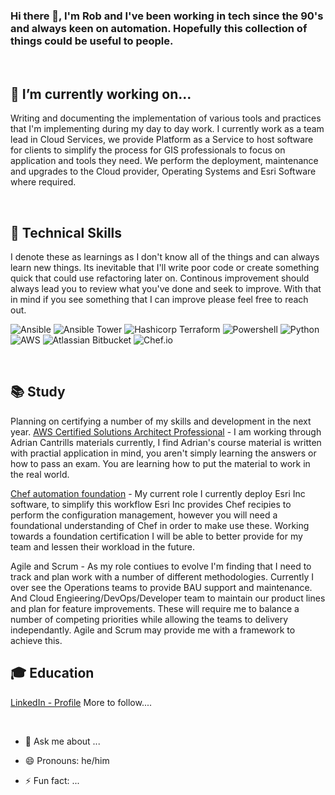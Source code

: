 ### Hi there 👋, I'm Rob and I've been working in tech since the 90's and always keen on automation. Hopefully this collection of things could be useful to people.

<br>

## 🔭 I’m currently working on...
Writing and documenting the implementation of various tools and practices that I'm implementing during my day to day work. I currently work as a team lead in Cloud Services, we provide Platform as a Service to host software for clients to simplify the process for GIS professionals to focus on application and tools they need.
We perform the deployment, maintenance and upgrades to the Cloud provider, Operating Systems and Esri Software where required.

<br>

## 🌱 Technical Skills
I denote these as learnings as I don't know all of the things and can always learn new things. Its inevitable that I'll write poor code or create something quick that could use refactoring later on. Continous improvement should always lead you to review what you've done and seek to improve. With that in mind if you see something that I can improve please feel free to reach out.
<br>

 ![Ansible](https://img.shields.io/badge/ansible-ee0000?style=for-the-badge&logo=ansible&logoColor=black)
 ![Ansible Tower](https://img.shields.io/badge/ansible_tower-ee0000?style=for-the-badge&logo=ansible&logoColor=black)
 ![Hashicorp Terraform](https://img.shields.io/badge/terraform-7b42bc?style=for-the-badge&logo=terraform&logoColor=black)
 ![Powershell](https://img.shields.io/badge/powershell-5391fe?style=for-the-badge&logo=powershell&logoColor=black)
 ![Python](https://img.shields.io/badge/python-3776ab?style=for-the-badge&logo=python&logoColor=yellow)
 ![AWS](https://img.shields.io/badge/aws-ff9900?style=for-the-badge&logo=amazonaws&logoColor=white)
 ![Atlassian Bitbucket](https://img.shields.io/badge/bitbucket-0052cc?style=for-the-badge&logo=bitbucket&logoColor=white)
 ![Chef.io](https://img.shields.io/badge/chef.io-ffffff?style=for-the-badge&logo=chef&logoColor=f09820)

<br>

## :books: Study

Planning on certifying a number of my skills and development in the next year.
[AWS Certified Solutions Architect Professional](https://learn.cantrill.io/p/aws-certified-solutions-architect-professional) - I am working through Adrian Cantrills materials currently, I find Adrian's course material is written with practial application in mind, you aren't simply learning the answers or how to pass an exam. You are learning how to put the material to work in the real world.

[Chef automation foundation](https://learn.chef.io/) - My current role I currently deploy Esri Inc software, to simplify this workflow Esri Inc provides Chef recipies to perform the configuration management, however you will need a foundational understanding of Chef in order to make use these. Working towards a foundation certification I will be able to better provide for my team and lessen their workload in the future.

Agile and Scrum - As my role contiues to evolve I'm finding that I need to track and plan work with a number of different methodologies. Currently I over see the Operations teams to provide BAU support and maintenance. And Cloud Engieering/DevOps/Developer team to maintain our product lines and plan for feature improvements. These will require me to balance a number of competing priorities while allowing the teams to delivery independantly. Agile and Scrum may provide me with a framework to achieve this.

## :mortar_board: Education
[LinkedIn - Profile](https://www.linkedin.com/in/robert-l-31a3a323/)
More to follow....

<br>

- 💬 Ask me about ...


- 😄 Pronouns: he/him


- ⚡ Fun fact: ...

<!--
**roblangford/roblangford** is a ✨ _special_ ✨ repository because its `README.md` (this file) appears on your GitHub profile.

Here are some ideas to get you started:

- 🔭 I’m currently working on ...
- 🌱 I’m currently learning ...
- 👯 I’m looking to collaborate on ...
- 🤔 I’m looking for help with ...
- 💬 Ask me about ...
- 📫 How to reach me: ...
- 😄 Pronouns: ...
- ⚡ Fun fact: ...

Emojii Cheat Sheet: https://www.webfx.com/tools/emoji-cheat-sheet/
Github Markdown : https://github.github.com/gfm/
Shields : https://img.shields.io

Simple icons : https://simpleicons.org/?q=ansible
Simple Icons Usage : https://github.com/simple-icons/simple-icons

Icons List: 
logo_slug : https://github.com/simple-icons/simple-icons/blob/develop/slugs.md
Python : https://img.shields.io/badge/python-3776ab?style=for-the-badge&logo=python&logoColor=yellow

Generates a coloured block containing text
URL - <https://img.shields.io/badge/{text}-<######>
Add a logo from Simple Icons:
?style=for-the-badge - https://shields.io/#styles
&logo=[logo_slug] - https://github.com/simple-icons/simple-icons/blob/develop/slugs.md
&logoColor=<######>

Python : #3776AB - banner colour
Ansible : #EE0000 - banner colour
Terraform : #7B42BC - banner colour
Powershell : #5391FE - banner colour
AWS : #232F3E - banner colour
Atlassian : #0052CC - banner colour
Chef : #F09820 - banner colour


Guidance profile: https://raw.githubusercontent.com/asiasharif/asiasharif/main/README.md


-->
